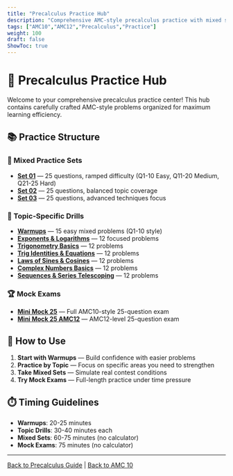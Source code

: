 ```yaml
---
title: "Precalculus Practice Hub"
description: "Comprehensive AMC-style precalculus practice with mixed sets, topic drills, and mock exams."
tags: ["AMC10","AMC12","Precalculus","Practice"]
weight: 100
draft: false
ShowToc: true
---
```


# 📘 Precalculus Practice Hub

Welcome to your comprehensive precalculus practice center! This hub contains carefully crafted AMC-style problems organized for maximum learning efficiency.

## 📚 Practice Structure

### 🎯 Mixed Practice Sets
- **[Set 01](mixed/set-01)** — 25 questions, ramped difficulty (Q1-10 Easy, Q11-20 Medium, Q21-25 Hard)
- **[Set 02](mixed/set-02)** — 25 questions, balanced topic coverage
- **[Set 03](mixed/set-03)** — 25 questions, advanced techniques focus

### 🎲 Topic-Specific Drills
- **[Warmups](by-topic/warmups)** — 15 easy mixed problems (Q1-10 style)
- **[Exponents & Logarithms](by-topic/exponents-and-logarithms)** — 12 focused problems
- **[Trigonometry Basics](by-topic/trigonometry-basics)** — 12 problems
- **[Trig Identities & Equations](by-topic/trig-identities-and-equations)** — 12 problems
- **[Laws of Sines & Cosines](by-topic/laws-of-sines-cosines)** — 12 problems
- **[Complex Numbers Basics](by-topic/complex-numbers-basics)** — 12 problems
- **[Sequences & Series Telescoping](by-topic/sequences-series-telescoping)** — 12 problems

### 🏆 Mock Exams
- **[Mini Mock 25](exams/mini-mock-25)** — Full AMC10-style 25-question exam
- **[Mini Mock 25 AMC12](exams/mini-mock-25-amc12)** — AMC12-level 25-question exam

## 📖 How to Use

1. **Start with Warmups** — Build confidence with easier problems
2. **Practice by Topic** — Focus on specific areas you need to strengthen
3. **Take Mixed Sets** — Simulate real contest conditions
4. **Try Mock Exams** — Full-length practice under time pressure

## ⏱️ Timing Guidelines

- **Warmups**: 20-25 minutes
- **Topic Drills**: 30-40 minutes each
- **Mixed Sets**: 60-75 minutes (no calculator)
- **Mock Exams**: 75 minutes (no calculator)

---

[Back to Precalculus Guide](../) | [Back to AMC 10](../..)
